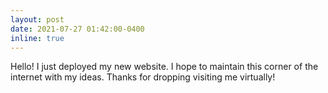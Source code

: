 ```yaml
---
layout: post
date: 2021-07-27 01:42:00-0400
inline: true
---
```


Hello! I just deployed my new website. I hope to maintain this corner of the internet with my ideas.
Thanks for dropping visiting me virtually! 
